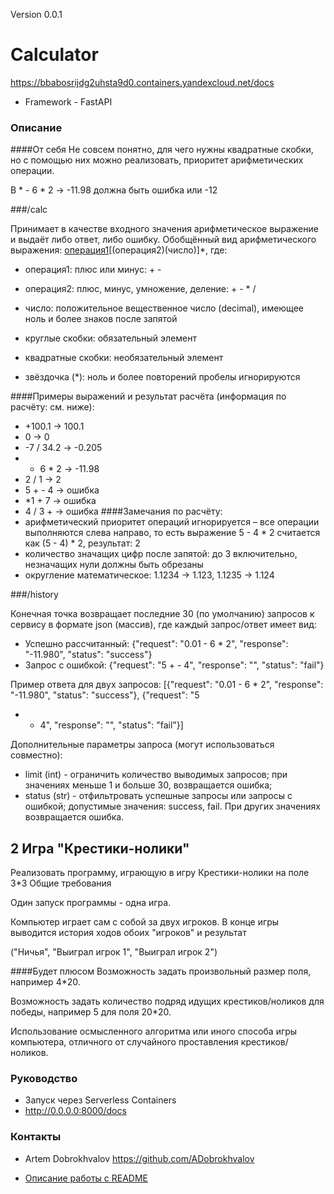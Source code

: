 Version  0.0.1

# Calculator #

https://bbabosrijdg2uhsta9d0.containers.yandexcloud.net/docs

* Framework - FastAPI


### Описание ###

####От себя
  Не совсем понятно, для чего нужны квадратные скобки, но с помощью них можно реализовать, приоритет арифметических операции.
  
  В * - 6 * 2 → -11.98 должна быть ошибка или -12
  

###/calc

Принимает в качестве входного значения арифметическое выражение и выдаёт либо ответ, либо ошибку.
Обобщённый вид арифметического выражения: [операция1](число)[(операция2)(число)]*, где:
* операция1: плюс или минус: + -

* операция2: плюс, минус, умножение, деление: + - * /

* число: положительное вещественное число (decimal), имеющее ноль и более знаков после запятой

* круглые скобки: обязательный элемент

* квадратные скобки: необязательный элемент

* звёздочка (*): ноль и более повторений
пробелы игнорируются

####Примеры выражений и результат расчёта (информация по расчёту: см. ниже):
* +100.1 → 100.1
* 0 → 0
* -7 / 34.2 → -0.205
* - 6 * 2 → -11.98
* 2 / 1 → 2
* 5 + - 4 → ошибка
* *1 + 7 → ошибка
* 4 / 3 + → ошибка
####Замечания по расчёту:
* арифметический приоритет операций игнорируется – все операции выполняются слева направо, то есть
выражение 5 - 4 * 2 считается как (5 - 4) * 2, результат: 2
* количество значащих цифр после запятой: до 3 включительно, незначащих нули должны быть обрезаны
* округление математическое: 1.1234 → 1.123, 1.1235 → 1.124

###/history

Конечная точка возвращает последние 30 (по умолчанию) запросов к сервису в формате json (массив), где каждый
запрос/ответ имеет вид:
* Успешно рассчитанный: {"request": "0.01 - 6 * 2", "response": "-11.980", "status": "success"}
* Запрос с ошибкой: {"request": "5 + - 4", "response": "", "status": "fail"}

Пример ответа для двух запросов: [{"request": "0.01 - 6 * 2", "response": "-11.980", "status": "success"}, {"request": "5
+ - 4", "response": "", "status": "fail"}]


Дополнительные параметры запроса (могут использоваться совместно):
* limit (int) - ограничить количество выводимых запросов; при значениях меньше 1 и больше 30,
возвращается ошибка;
* status (str) - отфильтровать успешные запросы или запросы с ошибкой; допустимые значения: success, fail.
При других значениях возвращается ошибка.

## 2 Игра "Крестики-нолики"
Реализовать программу, играющую в игру Крестики-нолики на поле 3*3
Общие требования

Один запуск программы - одна игра.

Компьютер играет сам с собой за двух игроков. В конце игры выводится история ходов обоих "игроков" и результат

("Ничья", "Выиграл игрок 1", "Выиграл игрок 2")

####Будет плюсом
Возможность задать произвольный размер поля, например 4*20.

Возможность задать количество подряд идущих крестиков/ноликов для победы, например 5 для поля 20*20.

Использование осмысленного алгоритма или иного способа игры компьютера, отличного от случайного
проставления крестиков/ноликов.


### Руководство ###

* Запуск через Serverless Containers
* http://0.0.0.0:8000/docs

### Контакты ###

* 
  Artem Dobrokhvalov
  https://github.com/ADobrokhvalov

* [Описание работы с README](https://bitbucket.org/tutorials/markdowndemo)
